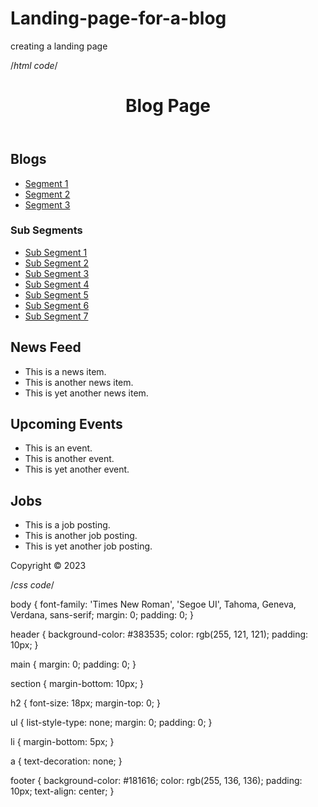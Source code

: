 # Landing-page-for-a-blog
creating a landing page 

/*html code*/

<!DOCTYPE html>
<html>
<head>
  <title>Blog Page</title>
  <link rel="stylesheet" href="style.css">
</head>
<body>
  <header>
    <h1>Blog Page</h1>
  </header>
  <main>
    <section id="blogs">
      <h2>Blogs</h2>
      <ul>
        <li><a href="#">Segment 1</a></li>
        <li><a href="#">Segment 2</a></li>
        <li><a href="#">Segment 3</a></li>
      </ul>
      <div class="sub-segments">
        <h3>Sub Segments</h3>
        <ul>
          <li><a href="#">Sub Segment 1</a></li>
          <li><a href="#">Sub Segment 2</a></li>
          <li><a href="#">Sub Segment 3</a></li>
          <li><a href="#">Sub Segment 4</a></li>
          <li><a href="#">Sub Segment 5</a></li>
          <li><a href="#">Sub Segment 6</a></li>
          <li><a href="#">Sub Segment 7</a></li>
        </ul>
      </div>
    </section>
    <section id="News-feed">
      <h2>News Feed</h2>
      <ul>
        <li>This is a news item.</li>
        <li>This is another news item.</li>
        <li>This is yet another news item.</li>
      </ul>
    </section>
    <section id="events">
      <h2>Upcoming Events</h2>
      <ul>
        <li>This is an event.</li>
        <li>This is another event.</li>
        <li>This is yet another event.</li>
      </ul>
    </section>
    <section id="jobs">
      <h2>Jobs</h2>
      <ul>
        <li>This is a job posting.</li>
        <li>This is another job posting.</li>
        <li>This is yet another job posting.</li>
      </ul>
    </section>
  </main>
  <footer>
    <p>Copyright &copy; 2023</p>
  </footer>
</body>
</html>



/*css code*/

body {
    font-family: 'Times New Roman', 'Segoe UI', Tahoma, Geneva, Verdana, sans-serif;
    margin: 0;
    padding: 0;
  }
  
  header {
    background-color: #383535;
    color: rgb(255, 121, 121);
    padding: 10px;
  }
  
  main {
    margin: 0;
    padding: 0;
  }
  
  section {
    margin-bottom: 10px;
  }
  
  h2 {
    font-size: 18px;
    margin-top: 0;
  }
  
  ul {
    list-style-type: none;
    margin: 0;
    padding: 0;
  }
  
  li {
    margin-bottom: 5px;
  }
  
  a {
    text-decoration: none;
  }
  
  footer {
    background-color: #181616;
    color: rgb(255, 136, 136);
    padding: 10px;
    text-align: center;
  }
